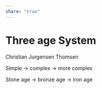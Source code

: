 ```yaml
---  
share: "true"  
---  
```

# Three age System  
Christian Jurgensen Thomsen   
  
Simple -> complex -> more complex   
  
Stone age -> bronze age -> iron age  
  
